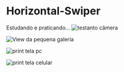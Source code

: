 # Horizontal-Swiper 
Estudando e praticando...
![testanto câmera](https://github.com/eniocharles/first-app/assets/120492104/8ea8beac-9ca7-4f48-8ac5-063746386e77)

![View da pequena galeria](https://github.com/eniocharles/first-app/assets/120492104/77a812d3-0cec-40cb-9403-dbcc74835a98)

![print tela pc](https://github.com/eniocharles/first-app/assets/120492104/f0387579-d263-4c29-85cf-dc4bf57afe95)

![print tela celular](https://github.com/eniocharles/first-app/assets/120492104/472cffa5-2da0-4fd5-a690-357eaef6d3ee)
